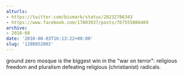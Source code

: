 ```yaml
---
alturls:
- https://twitter.com/bismark/status/20232786343
- https://www.facebook.com/17803937/posts/767555086469
archive:
- 2010-08
date: '2010-08-03T16:13:22+00:00'
slug: '1280852002'
---
```


ground zero mosque is the biggest win in the "war on terror": religious freedom and pluralism defeating religious (christianist) radicals.

